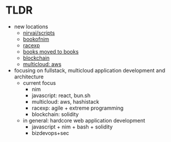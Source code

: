 # TLDR

- new locations
  - [nirvai/scripts](https://github.com/nirv-ai/scripts)
  - [bookofnim](https://github.com/noahehall/nim)
  - [racexp](https://github.com/nirv-ai/racexp)
  - [books moved to books](https://github.com/noahehall/books)
  - [blockchain](https://github.com/noahehall/blockchain)
  - [multicloud: aws](https://github.com/noahehall/multicloud)
- focusing on fullstack, multicloud application development and architecture
  - current focus
    - nim
    - javascript: react, bun.sh
    - multicloud: aws, hashistack
    - racexp: agile + extreme programming
    - blockchain: solidity
  - in general: hardcore web application development
    - javascript + nim + bash + solidity
    - bizdevops+sec
